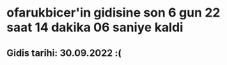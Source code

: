 # ofarukbicer'in gidisine son 6 gun 22 saat 14 dakika 06 saniye kaldi

## Gidis tarihi: 30.09.2022 :(